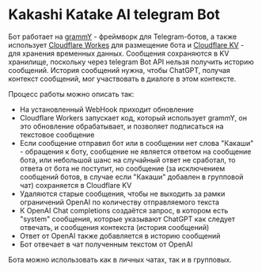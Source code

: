 # Kakashi Katake AI telegram Bot

Бот работает на [grammY](https://grammy.dev/) - фреймворк для Telegram-ботов, а также использует [Cloudflare Workes](https://workers.cloudflare.com/) для размещение бота и [Cloudflare KV](https://developers.cloudflare.com/workers/runtime-apis/kv/) - для хранения временных данных. Сообщения сохраняются в KV хранилище, поскольку через telegram Bot API нельзя получить историю сообщений. История сообщений нужна, чтобы ChatGPT, получая контекст сообщений, мог участвовать в диалоге в этом контексте. 

Процесс работы можно описать так:

- На установленный WebHook приходит обновление
- Cloudflare Workers запускает код, который использует grammY, он это обновление обрабатывает, и позволяет подписаться на текстовое сообщение
- Если сообщение отправил бот или в сообщении нет слова "Какаши" - обращения к боту, сообщение не является ответом на сообщение бота, или небольшой шанс на случайный ответ не сработал, то ответа от бота не поступит, но сообщение (за исключением сообщений ботов, в случае если "Какаши" добавлен в групповой чат) сохраняется в Cloudflare KV
- Удаляются старые сообщения, чтобы не выходить за рамки ограничений OpenAI по количеству отправляемого текста
- К OpenAI Chat completions создаётся запрос, в котором есть "system" сообщения, которые указывают ChatGPT как следует отвечать, и сообщения контекста (история сообщений)
- Ответ от OpenAI также добавляется в историю сообщений
- Бот отвечает в чат полученным текстом от OpenAI

Бота можно использовать как в личных чатах, так и в групповых.
